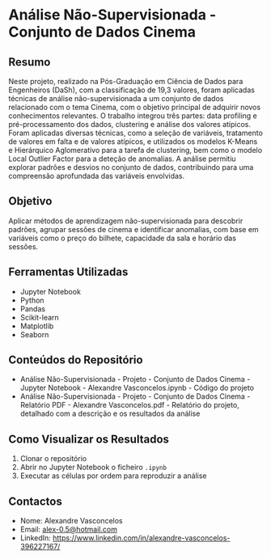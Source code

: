 # Análise Não-Supervisionada - Conjunto de Dados Cinema

## Resumo
Neste projeto, realizado na Pós-Graduação em Ciência de Dados para Engenheiros (DaSh), com a classificação de 19,3 valores, foram aplicadas técnicas de análise não-supervisionada a um conjunto de dados relacionado com o tema Cinema, com o objetivo principal de adquirir novos conhecimentos relevantes.
O trabalho integrou três partes: data profiling e pré-processamento dos dados, clustering e análise dos valores atípicos.
Foram aplicadas diversas técnicas, como a seleção de variáveis, tratamento de valores em falta e de valores atípicos, e utilizados os modelos K-Means e Hierárquico Aglomerativo para a tarefa de clustering, bem como o modelo Local Outlier Factor para a deteção de anomalias.
A análise permitiu explorar padrões e desvios no conjunto de dados, contribuindo para uma compreensão aprofundada das variáveis envolvidas.

## Objetivo
Aplicar métodos de aprendizagem não-supervisionada para descobrir padrões, agrupar sessões de cinema e identificar anomalias, com base em variáveis como o preço do bilhete, capacidade da sala e horário das sessões.

## Ferramentas Utilizadas
- Jupyter Notebook
- Python
- Pandas
- Scikit-learn
- Matplotlib
- Seaborn

## Conteúdos do Repositório
- Análise Não-Supervisionada - Projeto - Conjunto de Dados Cinema - Jupyter Notebook - Alexandre Vasconcelos.ipynb - Código do projeto
- Análise Não-Supervisionada - Projeto - Conjunto de Dados Cinema - Relatório PDF - Alexandre Vasconcelos.pdf - Relatório do projeto, detalhado com a descrição e os resultados da análise

## Como Visualizar os Resultados
1. Clonar o repositório
2. Abrir no Jupyter Notebook o ficheiro `.ipynb`
3. Executar as células por ordem para reproduzir a análise

## Contactos
- Nome: Alexandre Vasconcelos  
- Email: alex-0.5@hotmail.com
- LinkedIn: https://www.linkedin.com/in/alexandre-vasconcelos-396227167/
